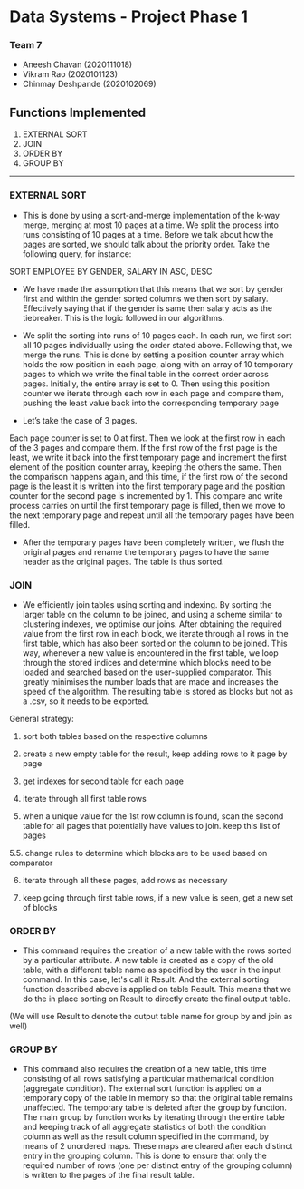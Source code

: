 # Data Systems - Project Phase 1

### Team 7
- Aneesh Chavan (2020111018)
- Vikram Rao (2020101123)
- Chinmay Deshpande (2020102069)

## Functions Implemented
1. EXTERNAL SORT
2. JOIN
3. ORDER BY
4. GROUP BY
<hr>

### EXTERNAL SORT 
- This is done by using a sort-and-merge implementation of the k-way merge, merging at most 10 pages at a time. We split the process into runs consisting of 10 pages at a time. Before we talk about how the pages are sorted, we should talk about the priority order. Take the following query, for instance:

SORT EMPLOYEE BY GENDER, SALARY IN ASC, DESC 

- We have made the assumption that this means that we sort by gender first and within the gender sorted columns we then sort by salary. Effectively saying that if the gender is same then salary acts as the tiebreaker. This is the logic followed in our algorithms.

- We split the sorting into runs of 10 pages each. In each run, we first sort all 10 pages individually using the order stated above. Following that, we merge the runs. This is done by setting a position counter array which holds the row position in each page, along with an array of 10 temporary pages to which we write the final table in the correct order across pages. Initially, the entire array is set to 0. Then using this position counter we iterate through each row in each page and compare them, pushing the least value back into the corresponding temporary page 

- Let’s take the case of 3 pages.

Each page counter is set to 0 at first.
Then we look at the first row in each of the 3 pages and compare them. If the first row of the first page is the least, we write it back into the first temporary page and increment the first element of the position counter array, keeping the others the same. Then the comparison happens again, and this time, if the first row of the second page is the least it is written into the first temporary page and the position counter for the second page is incremented by 1. This compare and write process carries on until the first temporary page is filled, then we move to the next temporary page and repeat until all the temporary pages have been filled.

- After the temporary pages have been completely written, we flush the original pages and rename the temporary pages to have the same header as the original pages. The table is thus sorted.

### JOIN
- We efficiently join tables using sorting and indexing. By sorting the larger table on the column to be joined, and using a scheme similar to clustering indexes, we optimise our joins. After obtaining the required value from the first row in each block, we iterate through all rows in the first table, which has also been sorted on the column to be joined. This way, whenever a new value is encountered in the first table, we loop through the stored indices and determine which blocks need to be loaded and searched based on the user-supplied comparator. This greatly minimises the number loads that are made and increases the speed of the algorithm. The resulting table is stored as blocks but not as a .csv, so it needs to be exported.

General strategy:

1. sort both tables based on the respective columns

2. create a new empty table for the result, keep adding rows to it page by page

3. get indexes for second table for each page

4. iterate through all first table rows

5. when a unique value for the 1st row column is found, scan the second table for all pages that 
potentially have values to join. keep this list of pages

5.5. change rules to determine which blocks are to be used based on comparator

6. iterate through all these pages, add rows as necessary

7. keep going through first table rows, if a new value is seen, get a new set of blocks

### ORDER BY 
- This command requires the creation of a new table with the rows sorted by a particular attribute. A new table is created as a copy of the old table, with a different table name as specified by the user in the input command. In this case, let's call it Result.  And the external sorting function described above is applied on table Result. This means that we do the in place sorting on Result to directly create the final output table.

(We will use Result to denote the output table name for group by and join as well)

### GROUP BY 
- This command also requires the creation of a new table, this time consisting of all rows satisfying a particular mathematical condition (aggregate condition).  The external sort function is applied on a temporary copy of the table in memory so that the original table remains unaffected. The temporary table is deleted after the group by function. The main group by function works by iterating through the entire table and keeping track of all aggregate statistics of both the condition column as well as the result column specified in the command, by means of 2 unordered maps. These maps are cleared after each distinct entry in the grouping column. This is done to ensure that only the required number of rows (one per distinct entry of the grouping column) is written to the pages of the final result table. 
